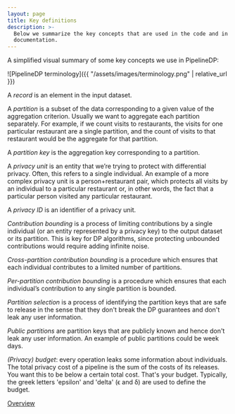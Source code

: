 ```yaml
---
layout: page
title: Key definitions
description: >-
  Below we summarize the key concepts that are used in the code and in the
  documentation.
---
```


A simplified visual summary of some key concepts we use in PipelineDP:

![PipelineDP terminology]({{ "/assets/images/terminology.png" | relative_url }})

A *record* is an element in the input dataset.

A *partition* is a subset of the data corresponding to a given value of the
aggregation criterion. Usually we want to aggregate each partition separately.
For example, if we count visits to restaurants, the visits for one particular
restaurant are a single partition, and the count of visits to that restaurant
would be the aggregate for that partition.

A *partition key* is the aggregation key corresponding to a partition.

A *privacy unit* is an entity that we’re trying to protect with differential
privacy. Often, this refers to a single individual. An example of a more complex
privacy unit is a person+restaurant pair, which protects all visits by an
individual to a particular restaurant or, in other words, the fact that a
particular person visited any particular restaurant.

A *privacy ID* is an identifier of a privacy unit.

*Contribution bounding* is a process of limiting contributions by a single
individual (or an entity represented by a privacy key) to the output dataset or
its partition. This is key for DP algorithms, since protecting unbounded
contributions would require adding infinite noise.

*Cross-partition contribution bounding* is a procedure which ensures that each
individual contributes to a limited number of partitions.

*Per-partition contribution bounding* is a procedure which ensures that each
individual’s contribution to any single partition is bounded.

*Partition selection* is a process of identifying the partition keys that are
safe to release in the sense that they don't break the DP guarantees and don't
leak any user information.

*Public partitions* are partition keys that are publicly known and hence don't
leak any user information. An example of public partitions could be week days.

*(Privacy) budget*: every operation leaks some information about individuals.
The total privacy cost of a pipeline is the sum of the costs of its releases.
You want this to be below a certain total cost. That's your budget. Typically,
the greek letters 'epsilon' and 'delta' (ϵ and δ) are used to define the budget.

<a class="c-button c-button--primary" href="https://pipelinedp.io/overview/" target="_blank">Overview</a>
